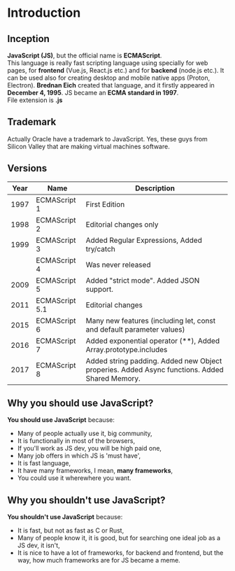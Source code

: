 # Introduction

## Inception

**JavaScript (JS)**, but the official name is **ECMAScript**. <br> This language is really fast scripting language using specially for web pages, for **frontend** (Vue.js, React.js etc.) and for **backend** (node.js etc.). It can be used also for creating desktop and mobile native apps (Proton, Electron).
**Brednan Eich** created that language, and it firstly appeared in **December 4, 1995**. JS became an **ECMA standard in 1997**. <br> File extension is **.js**

## Trademark

Actually Oracle have a trademark to JavaScript. Yes, these guys from Silicon Valley that are making virtual machines software.

## Versions

| **Year**      | **Name**      | **Description** |
| ------------- | ------------- | ----- |
| 1997          | ECMAScript 1  | First Edition |
| 1998          | ECMAScript 2  | Editorial changes only |
| 1999          | ECMAScript 3  | Added Regular Expressions, Added try/catch |
|               | ECMAScript 4  | Was never released |
| 2009          | ECMAScript 5  | Added "strict mode". Added JSON support. |
| 2011          | ECMAScript 5.1| Editorial changes |
| 2015          | ECMAScript 6  | Many new features (including let, const and default parameter values) |
| 2016          | ECMAScript 7  | Added exponential operator (**), Added Array.prototype.includes  |
| 2017          | ECMAScript 8  | Added string padding. Added new Object properies. Added Async functions. Added Shared Memory. |

## Why you should use JavaScript?

**You should use JavaScript** because:

- Many of people actually use it, big community,
- It is functionally in most of the browsers,
- If you'll work as JS dev, you will be high paid one,
- Many job offers in which JS is 'must have',
- It is fast language,
- It have many frameworks, I mean, **many frameworks**,
- You could use it wherewhere you want.

## Why you shouldn't use JavaScript?

**You shouldn't use JavaScript** because:

- It is fast, but not as fast as C or Rust,
- Many of people know it, it is good, but for searching one ideal job as a JS dev, it isn't,
- It is nice to have a lot of frameworks, for backend and frontend, but the way, how much frameworks are for JS became a meme.